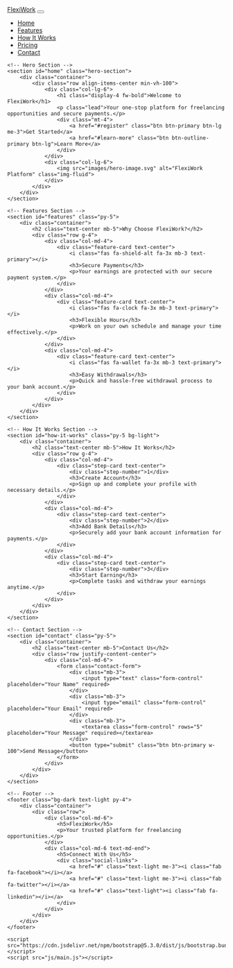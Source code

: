 <!DOCTYPE html>
<html lang="en">
<head>
    <meta charset="UTF-8">
    <meta name="viewport" content="width=device-width, initial-scale=1.0">
    <title>FlexiWork - Your Freelance Platform</title>
    <link href="https://cdn.jsdelivr.net/npm/bootstrap@5.3.0/dist/css/bootstrap.min.css" rel="stylesheet">
    <link rel="stylesheet" href="https://cdnjs.cloudflare.com/ajax/libs/font-awesome/6.0.0/css/all.min.css">
    <link rel="stylesheet" href="css/style.css">
</head>
<body>
    <!-- Navigation -->
    <nav class="navbar navbar-expand-lg navbar-dark bg-primary fixed-top">
        <div class="container">
            <a class="navbar-brand" href="#">FlexiWork</a>
            <button class="navbar-toggler" type="button" data-bs-toggle="collapse" data-bs-target="#navbarNav">
                <span class="navbar-toggler-icon"></span>
            </button>
            <div class="collapse navbar-collapse" id="navbarNav">
                <ul class="navbar-nav ms-auto">
                    <li class="nav-item">
                        <a class="nav-link" href="#home">Home</a>
                    </li>
                    <li class="nav-item">
                        <a class="nav-link" href="#features">Features</a>
                    </li>
                    <li class="nav-item">
                        <a class="nav-link" href="#how-it-works">How It Works</a>
                    </li>
                    <li class="nav-item">
                        <a class="nav-link" href="#pricing">Pricing</a>
                    </li>
                    <li class="nav-item">
                        <a class="nav-link" href="#contact">Contact</a>
                    </li>
                </ul>
            </div>
        </div>
    </nav>

    <!-- Hero Section -->
    <section id="home" class="hero-section">
        <div class="container">
            <div class="row align-items-center min-vh-100">
                <div class="col-lg-6">
                    <h1 class="display-4 fw-bold">Welcome to FlexiWork</h1>
                    <p class="lead">Your one-stop platform for freelancing opportunities and secure payments.</p>
                    <div class="mt-4">
                        <a href="#register" class="btn btn-primary btn-lg me-3">Get Started</a>
                        <a href="#learn-more" class="btn btn-outline-primary btn-lg">Learn More</a>
                    </div>
                </div>
                <div class="col-lg-6">
                    <img src="images/hero-image.svg" alt="FlexiWork Platform" class="img-fluid">
                </div>
            </div>
        </div>
    </section>

    <!-- Features Section -->
    <section id="features" class="py-5">
        <div class="container">
            <h2 class="text-center mb-5">Why Choose FlexiWork?</h2>
            <div class="row g-4">
                <div class="col-md-4">
                    <div class="feature-card text-center">
                        <i class="fas fa-shield-alt fa-3x mb-3 text-primary"></i>
                        <h3>Secure Payments</h3>
                        <p>Your earnings are protected with our secure payment system.</p>
                    </div>
                </div>
                <div class="col-md-4">
                    <div class="feature-card text-center">
                        <i class="fas fa-clock fa-3x mb-3 text-primary"></i>
                        <h3>Flexible Hours</h3>
                        <p>Work on your own schedule and manage your time effectively.</p>
                    </div>
                </div>
                <div class="col-md-4">
                    <div class="feature-card text-center">
                        <i class="fas fa-wallet fa-3x mb-3 text-primary"></i>
                        <h3>Easy Withdrawals</h3>
                        <p>Quick and hassle-free withdrawal process to your bank account.</p>
                    </div>
                </div>
            </div>
        </div>
    </section>

    <!-- How It Works Section -->
    <section id="how-it-works" class="py-5 bg-light">
        <div class="container">
            <h2 class="text-center mb-5">How It Works</h2>
            <div class="row g-4">
                <div class="col-md-4">
                    <div class="step-card text-center">
                        <div class="step-number">1</div>
                        <h3>Create Account</h3>
                        <p>Sign up and complete your profile with necessary details.</p>
                    </div>
                </div>
                <div class="col-md-4">
                    <div class="step-card text-center">
                        <div class="step-number">2</div>
                        <h3>Add Bank Details</h3>
                        <p>Securely add your bank account information for payments.</p>
                    </div>
                </div>
                <div class="col-md-4">
                    <div class="step-card text-center">
                        <div class="step-number">3</div>
                        <h3>Start Earning</h3>
                        <p>Complete tasks and withdraw your earnings anytime.</p>
                    </div>
                </div>
            </div>
        </div>
    </section>

    <!-- Contact Section -->
    <section id="contact" class="py-5">
        <div class="container">
            <h2 class="text-center mb-5">Contact Us</h2>
            <div class="row justify-content-center">
                <div class="col-md-6">
                    <form class="contact-form">
                        <div class="mb-3">
                            <input type="text" class="form-control" placeholder="Your Name" required>
                        </div>
                        <div class="mb-3">
                            <input type="email" class="form-control" placeholder="Your Email" required>
                        </div>
                        <div class="mb-3">
                            <textarea class="form-control" rows="5" placeholder="Your Message" required></textarea>
                        </div>
                        <button type="submit" class="btn btn-primary w-100">Send Message</button>
                    </form>
                </div>
            </div>
        </div>
    </section>

    <!-- Footer -->
    <footer class="bg-dark text-light py-4">
        <div class="container">
            <div class="row">
                <div class="col-md-6">
                    <h5>FlexiWork</h5>
                    <p>Your trusted platform for freelancing opportunities.</p>
                </div>
                <div class="col-md-6 text-md-end">
                    <h5>Connect With Us</h5>
                    <div class="social-links">
                        <a href="#" class="text-light me-3"><i class="fab fa-facebook"></i></a>
                        <a href="#" class="text-light me-3"><i class="fab fa-twitter"></i></a>
                        <a href="#" class="text-light"><i class="fab fa-linkedin"></i></a>
                    </div>
                </div>
            </div>
        </div>
    </footer>

    <script src="https://cdn.jsdelivr.net/npm/bootstrap@5.3.0/dist/js/bootstrap.bundle.min.js"></script>
    <script src="js/main.js"></script>
</body>
</html> 
